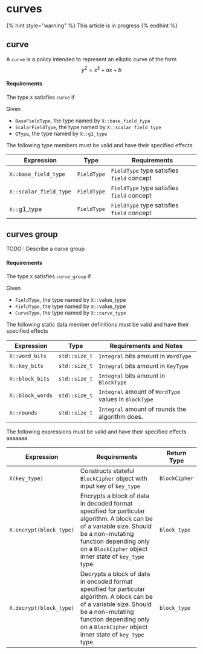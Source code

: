 # curves

{% hint style="warning" %}
This article is in progress
{% endhint %}



## curve

A `curve` is a policy intended to represent an elliptic curve of the form $$y^{2}=x^{3}+ax+b$$

#### Requirements

The type `X` satisfies `curve` if

Given

* `BaseFieldType`, the type named by `X::base_field_type`
* `ScalarFieldType`, the type named by `X::scalar_field_type`
* `GType`, the type named by `X::g1_type`

The following type members must be valid and have their specified effects

| Expression             | Type        | Requirements                               |
| ---------------------- | ----------- | ------------------------------------------ |
| `X::base_field_type`   | `FieldType` | `FieldType` type satisfies `field` concept |
| `X::scalar_field_type` | `FieldType` | `FieldType` type satisfies `field` concept |
| `X::`g1\_type          | `FieldType` | `FieldType` type satisfies `field` concept |

## curves group

TODO : Describe a curve group

#### Requirements

The type `X` satisfies `curve_group` if

Given

* `FieldType`, the type named by `X::`value\_type
* `FieldType`, the type named by `X::`value\_type
* `CurveType`, the type named by `X::curve_type`

The following static data member definitions must be valid and have their specified effects

| Expression       | Type          | Requirements and Notes                                |
| ---------------- | ------------- | ----------------------------------------------------- |
| `X::word_bits`   | `std::size_t` | `Integral` bits amount in `WordType`                  |
| `X::key_bits`    | `std::size_t` | `Integral` bits amount in `KeyType`                   |
| `X::block_bits`  | `std::size_t` | `Integral` bits amount in `BlockType`                 |
| `X::block_words` | `std::size_t` | `Integral` amount of `WordType` values in `BlockType` |
| `X::rounds`      | `std::size_t` | `Integral` amount of rounds the algorithm does.       |

The following expressions must be valid and have their specified effects aaaaaaa

| Expression              | Requirements                                                                                                                                                                                                                 | Return Type   |
| ----------------------- | ---------------------------------------------------------------------------------------------------------------------------------------------------------------------------------------------------------------------------- | ------------- |
| `X(key_type)`           | Constructs stateful `BlockCipher` object with input key of `key_type`                                                                                                                                                        | `BlockCipher` |
| `X.encrypt(block_type)` | Encrypts a block of data in decoded format specified for particular algorithm. A block can be of a variable size. Should be a non-mutating function depending only on a `BlockCipher` object inner state of `key_type` type. | `block_type`  |
| `X.decrypt(block_type)` | Decrypts a block of data in encoded format specified for particular algorithm. A block can be of a variable size. Should be a non-mutating function depending only on a `BlockCipher` object inner state of `key_type` type. | `block_type`  |
